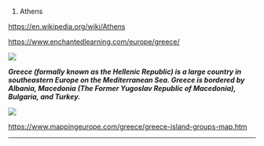 1) Athens

https://en.wikipedia.org/wiki/Athens

https://www.enchantedlearning.com/europe/greece/


![](https://www.enchantedlearning.com/europe/greece/map/big.GIF)

***Greece (formally known as the Hellenic Republic) is a large country in southeastern Europe on the Mediterranean Sea. Greece is bordered by Albania, Macedonia (The Former Yugoslav Republic of Macedonia), Bulgaria, and Turkey.***


![](https://www.mappingeurope.com/greece/images/map-of-greece-island-groups.png)

https://www.mappingeurope.com/greece/greece-island-groups-map.htm



----------------------------------------------------------------------------------------------------------------------




